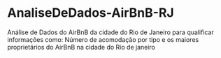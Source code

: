 # AnaliseDeDados-AirBnB-RJ

Análise de Dados do AirBnB da cidade do Rio de Janeiro para qualificar informações como: Número de acomodação por tipo e os maiores proprietários do AirBnB na cidade do Rio de janeiro
